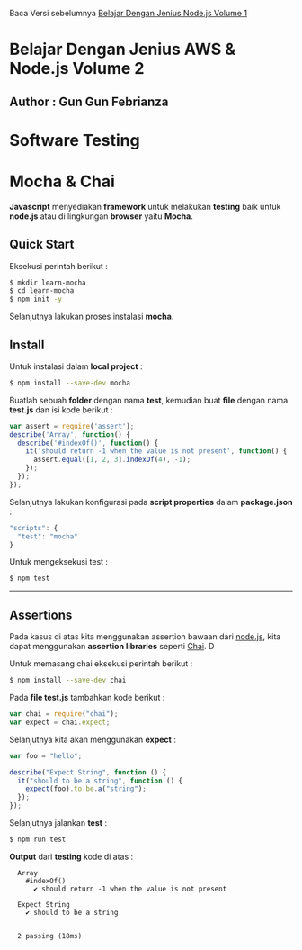 Baca Versi sebelumnya [Belajar Dengan Jenius Node.js Volume 1](https://github.com/gungunfebrianza/Belajar-Dengan-Jenius-AWS-Node.js)

# Belajar Dengan Jenius AWS & Node.js Volume 2
## Author : Gun Gun Febrianza



# Software Testing

# Mocha & Chai

**Javascript** menyediakan **framework** untuk melakukan **testing** baik untuk **node.js** atau di lingkungan **browser** yaitu **Mocha**. 

## Quick Start

Eksekusi perintah berikut :

```bash
$ mkdir learn-mocha
$ cd learn-mocha
$ npm init -y
```

Selanjutnya lakukan proses instalasi **mocha**.

## Install

Untuk instalasi dalam **local project** :

```bash
$ npm install --save-dev mocha
```

Buatlah sebuah **folder** dengan nama **test**, kemudian buat **file** dengan nama **test.js** dan isi kode berikut :

```javascript
var assert = require('assert');
describe('Array', function() {
  describe('#indexOf()', function() {
    it('should return -1 when the value is not present', function() {
      assert.equal([1, 2, 3].indexOf(4), -1);
    });
  });
});
```

Selanjutnya lakukan konfigurasi pada **script properties** dalam **package.json** :

```javascript
"scripts": {
  "test": "mocha"
}
```

Untuk mengeksekusi test :

```bash
$ npm test
```

---



## Assertions

Pada kasus di atas kita menggunakan assertion bawaan dari [node.js](https://nodejs.org/api/assert.html), kita dapat menggunakan **assertion libraries** seperti [Chai](https://www.chaijs.com/). D

Untuk memasang chai eksekusi perintah berikut :

```bash
$ npm install --save-dev chai
```

Pada **file test.js** tambahkan kode berikut :

```javascript
var chai = require("chai");
var expect = chai.expect;
```

Selanjutnya kita akan menggunakan **expect** :

```javascript
var foo = "hello";

describe("Expect String", function () {
  it("should to be a string", function () {
    expect(foo).to.be.a("string");
  });
});
```

Selanjutnya jalankan **test** :

```bash
$ npm run test
```

**Output** dari **testing** kode di atas :

```
  Array
    #indexOf()
      ✔ should return -1 when the value is not present

  Expect String
    ✔ should to be a string


  2 passing (18ms)
```

